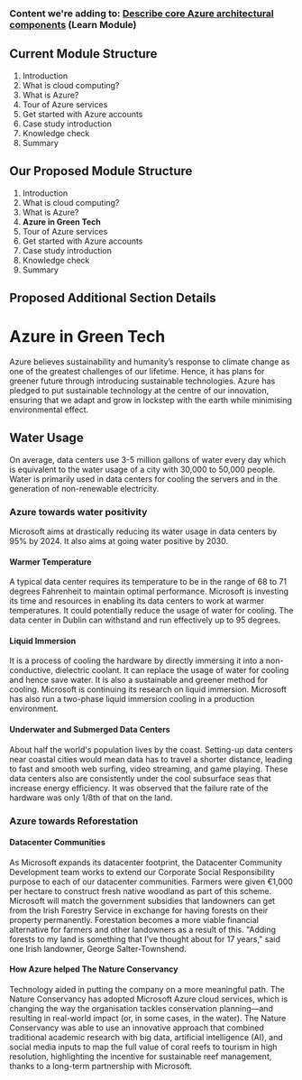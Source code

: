 ### Content we're adding to: [Describe core Azure architectural components](https://docs.microsoft.com/en-us/learn/modules/azure-architecture-fundamentals/) (Learn Module)

## Current Module Structure
1. Introduction
2. What is cloud computing?
3. What is Azure?
4. Tour of Azure services
5. Get started with Azure accounts
6. Case study introduction
7. Knowledge check
8. Summary

## Our Proposed Module Structure
1. Introduction
2. What is cloud computing?
3. What is Azure?
4. **Azure in Green Tech**
5. Tour of Azure services
6. Get started with Azure accounts
7. Case study introduction
8. Knowledge check
9. Summary

## Proposed Additional Section Details 
# Azure in Green Tech
Azure believes sustainability and humanity’s response to climate change as one of the greatest challenges of our lifetime. Hence, it has plans for greener future through introducing sustainable technologies. Azure has pledged to put sustainable technology at the centre of our innovation, ensuring that we adapt and grow in lockstep with the earth while minimising environmental effect.
## Water Usage

On average, data centers use 3-5 million gallons of water every day which is equivalent to the water usage of a city with 30,000 to 50,000 people. Water is primarily used in data centers for cooling the servers and in the generation of non-renewable electricity.

### Azure towards water positivity

Microsoft aims at drastically reducing its water usage in data centers by 95% by 2024. It also aims at going water positive by 2030.

#### Warmer Temperature

A typical data center requires its temperature to be in the range of 68 to 71 degrees Fahrenheit to maintain optimal performance. Microsoft is investing its time and resources in enabling its data centers to work at warmer temperatures. It could potentially reduce the usage of water for cooling. The data center in Dublin can withstand and run effectively up to 95 degrees.

#### Liquid Immersion

It is a process of cooling the hardware by directly immersing it into a non-conductive, dielectric coolant. It can replace the usage of water for cooling and hence save water. It is also a sustainable and greener method for cooling. Microsoft is continuing its research on liquid immersion. Microsoft has also run a two-phase liquid immersion cooling in a production environment.

#### Underwater and Submerged Data Centers

About half the world's population lives by the coast. Setting-up data centers near coastal cities would mean data has to travel a shorter distance, leading to fast and smooth web surfing, video streaming, and game playing. These data centers also are consistently under the cool subsurface seas that increase energy efficiency. It was observed that the failure rate of the hardware was only 1/8th of that on the land.


### Azure towards Reforestation

#### Datacenter Communities

As Microsoft expands its datacenter footprint, the Datacenter Community Development team works to extend our Corporate Social Responsibility purpose to each of our datacenter communities. Farmers were given €1,000 per hectare to construct fresh native woodland as part of this scheme. Microsoft will match the government subsidies that landowners can get from the Irish Forestry Service in exchange for having forests on their property permanently. Forestation becomes a more viable financial alternative for farmers and other landowners as a result of this. "Adding forests to my land is something that I've thought about for 17 years," said one Irish landowner, George Salter-Townshend.

#### How Azure helped The Nature Conservancy

Technology aided in putting the company on a more meaningful path. The Nature Conservancy has adopted Microsoft Azure cloud services, which is changing the way the organisation tackles conservation planning—and resulting in real-world impact (or, in some cases, in the water). The Nature Conservancy was able to use an innovative approach that combined traditional academic research with big data, artificial intelligence (AI), and social media inputs to map the full value of coral reefs to tourism in high resolution, highlighting the incentive for sustainable reef management, thanks to a long-term partnership with Microsoft.
